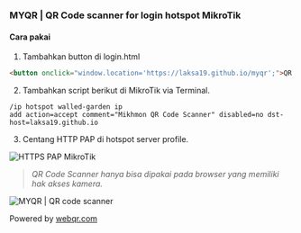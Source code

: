 ### MYQR | QR Code scanner for login hotspot MikroTik

#### Cara pakai

1. Tambahkan button di login.html

```html
<button onclick="window.location='https://laksa19.github.io/myqr';">QR Code</button>
```
2. Tambahkan script berikut di MikroTik via Terminal.

```
/ip hotspot walled-garden ip
add action=accept comment="Mikhmon QR Code Scanner" disabled=no dst-host=laksa19.github.io

```
3. Centang HTTP PAP di hotspot server profile.

![HTTPS PAP MikroTik](./img/myqr-http-pap.png "HTTPS PAP MikroTik")

>_QR Code Scanner hanya bisa dipakai pada browser yang memiliki hak akses kamera._

<div>
	<script async src="//pagead2.googlesyndication.com/pagead/js/adsbygoogle.js"></script>
	<!-- ads3 -->
	<ins class="adsbygoogle" style="display:block" data-ad-client="ca-pub-1716315177239884" data-ad-slot="4095402072"
	 data-ad-format="auto" data-full-width-responsive="true"></ins>
	<script>
		(adsbygoogle = window.adsbygoogle || []).push({});
	</script>
</div>


![MYQR | QR code scanner](./img/myqr.jpg "MyQR | QR code scanner")


Powered by [webqr.com](//webqr.com)

